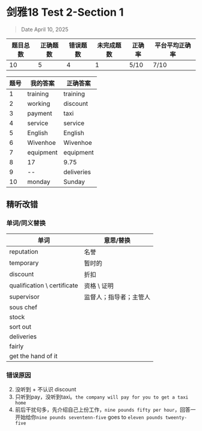 # 剑雅18 Test 2-Section 1
> Date April 10, 2025

|题目总数|正确题数|错误题数|未完成题数|正确率|平台平均正确率|
|---|---|---|---|---|---|
|10	|5	|4	|1	|5/10|7/10|


|题号|	我的答案|	正确答案|
|---|---|---|
1|	training	|training
2|	working	|discount
3|	payment	|taxi
4|	service	|service
5|	English	|English
6|	Wivenhoe	|Wivenhoe
7|	equipment	|equipment
8	|17|	9.75
9|	--	|deliveries
10|	monday|	Sunday

## 精听改错
### 单词/同义替换
|单词|意思/替换|
|---|---|
|reputation|名誉|
|temporary|暂时的|
|discount|折扣|
|qualification \ certificate|资格 \ 证明|
|supervisor|监督人；指导者；主管人|
|sous chef||
|stock||
|sort out||
|deliveries||
|fairly||
|get the hand of it||
### 错误原因
2. 没听到 + 不认识 discount
3. 只听到pay，没听到taxi。`the company will pay for you to get a taxi home`
8. 前后干扰句多，先介绍自己上份工作，`nine pounds fifty per hour`，回答一开始给你`nine pounds seventenn-five` goes to `eleven pounds tweenty-five`